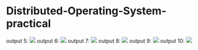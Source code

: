 # Distributed-Operating-System-practical
output 5:
<img src="https://raw.githubusercontent.com/rahulmool/Distributed-Operating-System-practical/blob/main/practical 5/practical 5.png"></img>
output 6:
<img src="https://raw.githubusercontent.com/rahulmool/Distributed-Operating-System-practical/blob/main/practical 6/practical 6.png"></img>
output 7:
<img src="https://raw.githubusercontent.com/rahulmool/Distributed-Operating-System-practical/blob/main/practical 7/practical 7.png"></img>
output 8:
<img src="https://raw.githubusercontent.com/rahulmool/Distributed-Operating-System-practical/blob/main/practical 8/practical 8.png"></img>
output 9:
<img src="https://raw.githubusercontent.com/rahulmool/Distributed-Operating-System-practical/blob/main/practical 9/practical 9.png"></img>
output 10:
<img src="https://raw.githubusercontent.com/rahulmool/Distributed-Operating-System-practical/blob/main/practical 10/practical 10.png"></img>

